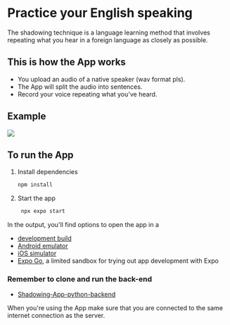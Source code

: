 # Practice your English speaking

The shadowing technique is a language learning method that involves repeating what you hear in a foreign language as closely as possible.

## This is how the App works
- You upload an audio of a native speaker (wav format pls).
- The App will split the audio into sentences.
- Record your voice repeating what you've heard.

## Example
<img src="./assets/gifs/app-intro.gif" />

## To run the App
1. Install dependencies

   ```bash
   npm install
   ```

2. Start the app

   ```bash
    npx expo start
   ```

In the output, you'll find options to open the app in a

- [development build](https://docs.expo.dev/develop/development-builds/introduction/)
- [Android emulator](https://docs.expo.dev/workflow/android-studio-emulator/)
- [iOS simulator](https://docs.expo.dev/workflow/ios-simulator/)
- [Expo Go](https://expo.dev/go), a limited sandbox for trying out app development with Expo

### Remember to clone and run the back-end
- [Shadowing-App-python-backend](https://github.com/GabriellBarbosa/Shadowing-App-python-backend)

When you're using the App make sure that you are connected to the same internet connection as the server.